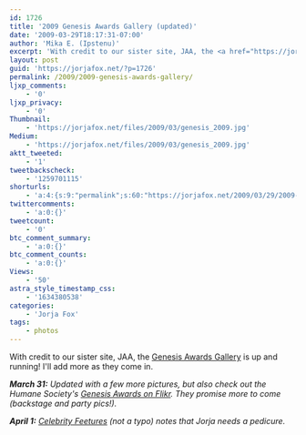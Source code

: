 ```yaml
---
id: 1726
title: '2009 Genesis Awards Gallery (updated)'
date: '2009-03-29T18:17:31-07:00'
author: 'Mika E. (Ipstenu)'
excerpt: 'With credit to our sister site, JAA, the <a href="https://jorjafox.net/gallery/awards/pub/20090329-ga/">Genesis Awards Gallery</a> is up and running!  I''ll add more as they come in.'
layout: post
guid: 'https://jorjafox.net/?p=1726'
permalink: /2009/2009-genesis-awards-gallery/
ljxp_comments:
    - '0'
ljxp_privacy:
    - '0'
Thumbnail:
    - 'https://jorjafox.net/files/2009/03/genesis_2009.jpg'
Medium:
    - 'https://jorjafox.net/files/2009/03/genesis_2009.jpg'
aktt_tweeted:
    - '1'
tweetbackscheck:
    - '1259701115'
shorturls:
    - 'a:4:{s:9:"permalink";s:60:"https://jorjafox.net/2009/03/29/2009-genesis-awards-gallery/";s:7:"tinyurl";s:25:"http://tinyurl.com/cjs4zd";s:4:"isgd";s:18:"http://is.gd/5399f";s:5:"bitly";s:20:"http://bit.ly/6s5q0u";}'
twittercomments:
    - 'a:0:{}'
tweetcount:
    - '0'
btc_comment_summary:
    - 'a:0:{}'
btc_comment_counts:
    - 'a:0:{}'
Views:
    - '50'
astra_style_timestamp_css:
    - '1634380538'
categories:
    - 'Jorja Fox'
tags:
    - photos
---
```


With credit to our sister site, JAA, the <a href="https://jorjafox.net/gallery/awards/pub/20090329-ga/">Genesis Awards Gallery</a> is up and running!  I'll add more as they come in.

<em>**March 31:** Updated with a few more pictures, but also check out the Humane Society's <a href="http://www.flickr.com/photos/humanesociety/sets/72157616047971433/detail/">Genesis Awards on Flikr</a>.  They promise more to come (backstage and party pics!).</em>

<em>**April 1:** <a href="http://www.celebrityfeetures.com/?p=6653">Celebrity Feetures</a> (not a typo) notes that Jorja needs a pedicure.</em>
